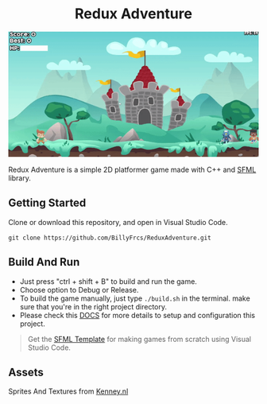 <h1 align="center">Redux Adventure</h1>

![Redux Adventure GamePlay](https://github.com/BillyFrcs/ReduxAdventure/blob/master/Assets/Sample/Gif/ReduxAdventure.gif)

Redux Adventure is a simple 2D platformer game made with C++ and [SFML](https://www.sfml-dev.org/index.php) library.

## Getting Started

Clone or download this repository, and open in Visual Studio Code.

```
git clone https://github.com/BillyFrcs/ReduxAdventure.git
```

## Build And Run

- Just press "ctrl + shift + B" to build and run the game.
- Choose option to Debug or Release.
- To build the game manually, just type `./build.sh` in the terminal. make sure that you're in the right project directory.
- Please check this [DOCS](https://github.com/BillyFrcs/ReduxAdventure/blob/master/Template/README.md) for more details to setup and configuration this project.

> Get the [SFML Template](https://github.com/andrew-r-king/sfml-vscode-boilerplate) for making games from scratch using Visual Studio Code.

## Assets

Sprites And Textures from [Kenney.nl](https://www.kenney.nl/)

